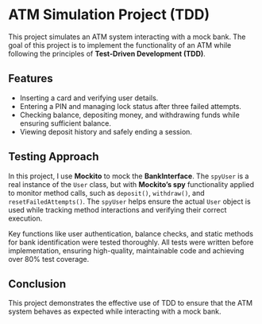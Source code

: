 # ATM Simulation Project (TDD)

This project simulates an ATM system interacting with a mock bank. The goal of this project is to implement the functionality of an ATM while following the principles of **Test-Driven Development (TDD)**.

## Features

- Inserting a card and verifying user details.
- Entering a PIN and managing lock status after three failed attempts.
- Checking balance, depositing money, and withdrawing funds while ensuring sufficient balance.
- Viewing deposit history and safely ending a session.

## Testing Approach

In this project, I use **Mockito** to mock the **BankInterface**. The `spyUser` is a real instance of the `User` class, but with **Mockito’s spy** functionality applied to monitor method calls, such as `deposit()`, `withdraw()`, and `resetFailedAttempts()`. The `spyUser` helps ensure the actual `User` object is used while tracking method interactions and verifying their correct execution.

Key functions like user authentication, balance checks, and static methods for bank identification were tested thoroughly. All tests were written before implementation, ensuring high-quality, maintainable code and achieving over 80% test coverage.

## Conclusion

This project demonstrates the effective use of TDD to ensure that the ATM system behaves as expected while interacting with a mock bank.
